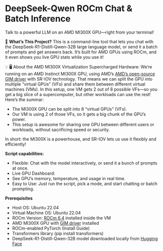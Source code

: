 # DeepSeek-Qwen ROCm Chat & Batch Inference
Talk to a powerful LLM on an AMD MI300X GPU—right from your terminal!

🚦 **What’s This Project?**
This is a command-line tool that lets you chat with the DeepSeek-R1-Distill-Qwen-32B large language model, or send it a batch of prompts and get answers back. It’s built for AMD GPUs using ROCm, and it even shows you live GPU stats while you use it!

💡 🖥️ About the AMD MI300X Virtualization
Supercharged Hardware:
We’re running on an AMD Instinct MI300X GPU, using AMD’s [AMD’s open-source GIM driver](https://github.com/amd/MxGPU-Virtualization) with SR-IOV technology. That means we can split the GPU into multiple “virtual GPUs” (VFs) and share them between different virtual machines (VMs). In this setup, one VM gets 2 out of 8 possible VFs—so you get a big slice of a supercomputer, but other workloads can use the rest! Here’s the summar: 
- The MI300X GPU can be split into 8 “virtual GPUs” (VFs).
- Our VM is using 2 of those VFs, so it gets a big chunk of the GPU’s power.
- This setup is awesome for sharing one GPU between different users or workloads, without sacrificing speed or security.

In short: the MI300X is a powerhouse, and SR-IOV lets us use it flexibly and efficiently!

**Script capabilities:** 
- Flexible: Chat with the model interactively, or send it a bunch of prompts at once.
- Live GPU Dashboard:
- See GPU’s memory, temperature, and usage in real time.
- Easy to Use: Just run the script, pick a mode, and start chatting or batch prompting.

**Prerequisites**
- Host OS: Ubuntu 22.04
- Virtual Machine OS: Ubuntu 22.04
- ROCm Version: [ROCm 6.4](https://rocm.docs.amd.com/projects/install-on-linux/en/latest/reference/system-requirements.html) installed inside the VM
- AMD MI300X GPU with [GIM driver](https://github.com/amd/MxGPU-Virtualization/releases) installed 
- ROCm-enabled PyTorch (Install Guide)
- Transformers library (pip install transformers)
- DeepSeek-R1-Distill-Qwen-32B model downloaded locally from [Hugging Face](https://huggingface.co/deepseek-ai/DeepSeek-R1-Distill-Qwen-32B)

